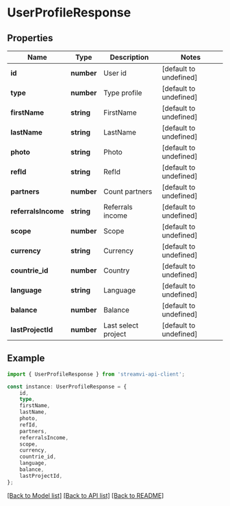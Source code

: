 # UserProfileResponse


## Properties

Name | Type | Description | Notes
------------ | ------------- | ------------- | -------------
**id** | **number** | User id | [default to undefined]
**type** | **number** | Type profile | [default to undefined]
**firstName** | **string** | FirstName | [default to undefined]
**lastName** | **string** | LastName | [default to undefined]
**photo** | **string** | Photo | [default to undefined]
**refId** | **string** | RefId | [default to undefined]
**partners** | **number** | Count partners | [default to undefined]
**referralsIncome** | **string** | Referrals income | [default to undefined]
**scope** | **number** | Scope | [default to undefined]
**currency** | **string** | Currency | [default to undefined]
**countrie_id** | **number** | Country | [default to undefined]
**language** | **string** | Language | [default to undefined]
**balance** | **number** | Balance | [default to undefined]
**lastProjectId** | **number** | Last select project | [default to undefined]

## Example

```typescript
import { UserProfileResponse } from 'streamvi-api-client';

const instance: UserProfileResponse = {
    id,
    type,
    firstName,
    lastName,
    photo,
    refId,
    partners,
    referralsIncome,
    scope,
    currency,
    countrie_id,
    language,
    balance,
    lastProjectId,
};
```

[[Back to Model list]](../README.md#documentation-for-models) [[Back to API list]](../README.md#documentation-for-api-endpoints) [[Back to README]](../README.md)
